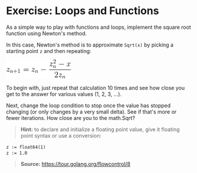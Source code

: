 # Exercise: Loops and Functions

As a simple way to play with functions and loops, implement the square root
function using Newton's method.

In this case, Newton's method is to approximate `Sqrt(x)` by picking a starting
point `z` and then repeating:

![Image of Netwon's Method](images/newton.png)

To begin with, just repeat that calculation 10 times and see how close you get to the answer for various values (1, 2, 3, ...).

Next, change the loop condition to stop once the value has stopped changing (or only changes by a very small delta). See if that's more or fewer iterations. How close are you to the math.Sqrt?

> **Hint:** to declare and initialize a floating point value, give it floating point syntax or use a conversion:

~~~
z := float64(1)
z := 1.0
~~~

> **Source:** https://tour.golang.org/flowcontrol/8
